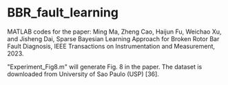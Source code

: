 # BBR_fault_learning

MATLAB codes for the paper: Ming Ma, Zheng Cao, Haijun Fu, Weichao Xu, and Jisheng Dai, Sparse Bayesian Learning Approach for Broken Rotor Bar Fault Diagnosis, IEEE Transactions on Instrumentation and Measurement, 2023.

"Experiment_Fig8.m" will generate Fig. 8 in the paper. The dataset is downloaded from University of Sao Paulo (USP) [36].
